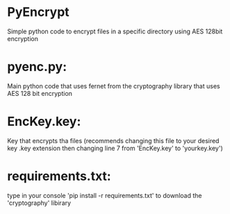 # PyEncrypt
Simple python code to encrypt files in a specific directory using AES 128bit encryption 

# pyenc.py:
Main python code that uses fernet from the cryptography library that uses AES 128 bit encryption

# EncKey.key:
Key that encrypts tha files (recommends changing this file to your desired key .key extension then changing line 7 from 'EncKey.key' to 'yourkey.key')

# requirements.txt:
type in your console 'pip install -r requirements.txt' to download the 'cryptography' libirary
